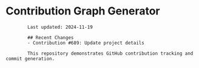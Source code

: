 # Contribution Graph Generator
            
            Last updated: 2024-11-19
            
            ## Recent Changes
            - Contribution #689: Update project details
            
            This repository demonstrates GitHub contribution tracking and commit generation.
        